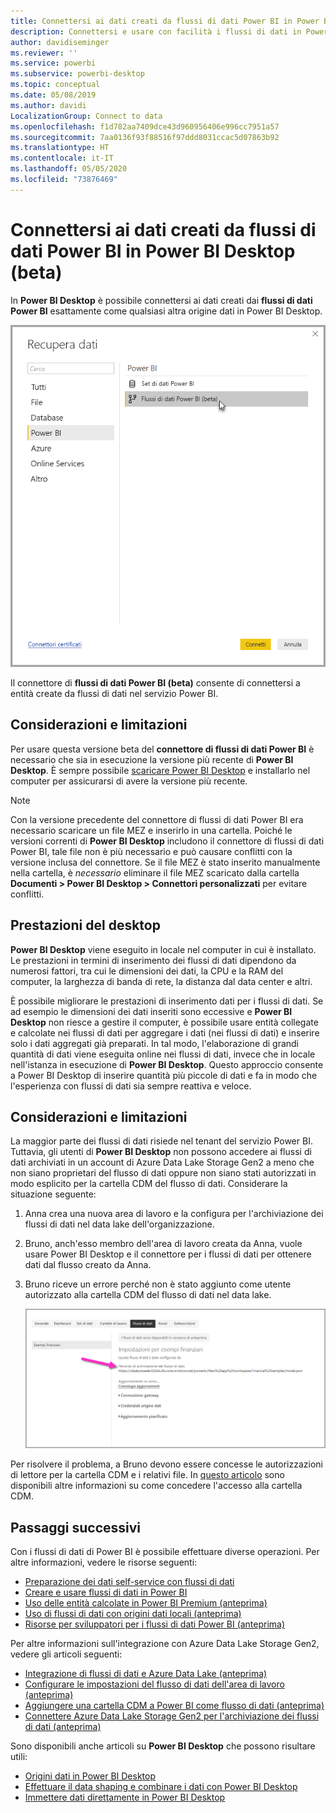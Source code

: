 ```yaml
---
title: Connettersi ai dati creati da flussi di dati Power BI in Power BI Desktop (beta)
description: Connettersi e usare con facilità i flussi di dati in Power BI Desktop
author: davidiseminger
ms.reviewer: ''
ms.service: powerbi
ms.subservice: powerbi-desktop
ms.topic: conceptual
ms.date: 05/08/2019
ms.author: davidi
LocalizationGroup: Connect to data
ms.openlocfilehash: f1d782aa7409dce43d960956406e996cc7951a57
ms.sourcegitcommit: 7aa0136f93f88516f97ddd8031ccac5d07863b92
ms.translationtype: HT
ms.contentlocale: it-IT
ms.lasthandoff: 05/05/2020
ms.locfileid: "73876469"
---
```

# <a name="connect-to-data-created-by-power-bi-dataflows-in-power-bi-desktop-beta"></a>Connettersi ai dati creati da flussi di dati Power BI in Power BI Desktop (beta)
In **Power BI Desktop** è possibile connettersi ai dati creati dai **flussi di dati Power BI** esattamente come qualsiasi altra origine dati in Power BI Desktop.

![Connettersi ai flussi di dati](media/desktop-connect-dataflows/connect-dataflows_01.png)

Il connettore di **flussi di dati Power BI (beta)** consente di connettersi a entità create da flussi di dati nel servizio Power BI. 

## <a name="considerations-and-limitations"></a>Considerazioni e limitazioni

Per usare questa versione beta del **connettore di flussi di dati Power BI** è necessario che sia in esecuzione la versione più recente di **Power BI Desktop**. È sempre possibile [scaricare Power BI Desktop](desktop-get-the-desktop.md) e installarlo nel computer per assicurarsi di avere la versione più recente.  

> [!NOTE]
> Con la versione precedente del connettore di flussi di dati Power BI era necessario scaricare un file MEZ e inserirlo in una cartella. Poiché le versioni correnti di **Power BI Desktop** includono il connettore di flussi di dati Power BI, tale file non è più necessario e può causare conflitti con la versione inclusa del connettore. Se il file MEZ è stato inserito manualmente nella cartella, è *necessario* eliminare il file MEZ scaricato dalla cartella **Documenti > Power BI Desktop > Connettori personalizzati** per evitare conflitti. 

## <a name="desktop-performance"></a>Prestazioni del desktop
**Power BI Desktop** viene eseguito in locale nel computer in cui è installato. Le prestazioni in termini di inserimento dei flussi di dati dipendono da numerosi fattori, tra cui le dimensioni dei dati, la CPU e la RAM del computer, la larghezza di banda di rete, la distanza dal data center e altri.

È possibile migliorare le prestazioni di inserimento dati per i flussi di dati. Se ad esempio le dimensioni dei dati inseriti sono eccessive e **Power BI Desktop** non riesce a gestire il computer, è possibile usare entità collegate e calcolate nei flussi di dati per aggregare i dati (nei flussi di dati) e inserire solo i dati aggregati già preparati. In tal modo, l'elaborazione di grandi quantità di dati viene eseguita online nei flussi di dati, invece che in locale nell'istanza in esecuzione di **Power BI Desktop**. Questo approccio consente a Power BI Desktop di inserire quantità più piccole di dati e fa in modo che l'esperienza con flussi di dati sia sempre reattiva e veloce.

## <a name="considerations-and-limitations"></a>Considerazioni e limitazioni

La maggior parte dei flussi di dati risiede nel tenant del servizio Power BI. Tuttavia, gli utenti di **Power BI Desktop** non possono accedere ai flussi di dati archiviati in un account di Azure Data Lake Storage Gen2 a meno che non siano proprietari del flusso di dati oppure non siano stati autorizzati in modo esplicito per la cartella CDM del flusso di dati. Considerare la situazione seguente:

1.  Anna crea una nuova area di lavoro e la configura per l'archiviazione dei flussi di dati nel data lake dell'organizzazione.
2.  Bruno, anch'esso membro dell'area di lavoro creata da Anna, vuole usare Power BI Desktop e il connettore per i flussi di dati per ottenere dati dal flusso creato da Anna.
3.  Bruno riceve un errore perché non è stato aggiunto come utente autorizzato alla cartella CDM del flusso di dati nel data lake.

    ![Errore durante il tentativo di usare il flusso di dati](media/service-dataflows-configure-workspace-storage-settings/dataflow-storage-settings_08.jpg)

Per risolvere il problema, a Bruno devono essere concesse le autorizzazioni di lettore per la cartella CDM e i relativi file. In [questo articolo](https://go.microsoft.com/fwlink/?linkid=2029121) sono disponibili altre informazioni su come concedere l'accesso alla cartella CDM.




## <a name="next-steps"></a>Passaggi successivi
Con i flussi di dati di Power BI è possibile effettuare diverse operazioni. Per altre informazioni, vedere le risorse seguenti:

* [Preparazione dei dati self-service con flussi di dati](service-dataflows-overview.md)
* [Creare e usare flussi di dati in Power BI](service-dataflows-create-use.md)
* [Uso delle entità calcolate in Power BI Premium (anteprima)](service-dataflows-computed-entities-premium.md)
* [Uso di flussi di dati con origini dati locali (anteprima)](service-dataflows-on-premises-gateways.md)
* [Risorse per sviluppatori per i flussi di dati Power BI (anteprima)](service-dataflows-developer-resources.md)

Per altre informazioni sull'integrazione con Azure Data Lake Storage Gen2, vedere gli articoli seguenti:

* [Integrazione di flussi di dati e Azure Data Lake (anteprima)](service-dataflows-azure-data-lake-integration.md)
* [Configurare le impostazioni del flusso di dati dell'area di lavoro (anteprima)](service-dataflows-configure-workspace-storage-settings.md)
* [Aggiungere una cartella CDM a Power BI come flusso di dati (anteprima)](service-dataflows-add-cdm-folder.md)
* [Connettere Azure Data Lake Storage Gen2 per l'archiviazione dei flussi di dati (anteprima)](service-dataflows-connect-azure-data-lake-storage-gen2.md)

Sono disponibili anche articoli su **Power BI Desktop** che possono risultare utili:

* [Origini dati in Power BI Desktop](desktop-data-sources.md)
* [Effettuare il data shaping e combinare i dati con Power BI Desktop](desktop-shape-and-combine-data.md)
* [Immettere dati direttamente in Power BI Desktop](desktop-enter-data-directly-into-desktop.md)   


